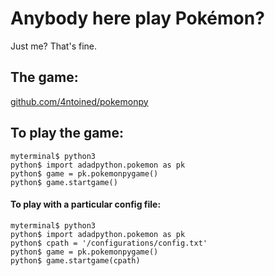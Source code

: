 # Anybody here play Pokémon?
Just me? That's fine.

## The game:

[github.com/4ntoined/pokemonpy](https://github.com/4ntoined/pokemonpy)

## To play the game:

```
myterminal$ python3
python$ import adadpython.pokemon as pk
python$ game = pk.pokemonpygame()
python$ game.startgame()
```
#### To play with a particular config file:

```
myterminal$ python3
python$ import adadpython.pokemon as pk
python$ cpath = '/configurations/config.txt'
python$ game = pk.pokemonpygame()
python$ game.startgame(cpath)
```



